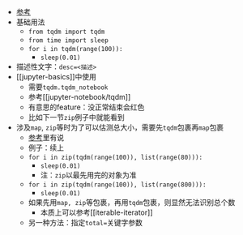 - [参考](https://www.pythonpool.com/python-tqdm/)
- 基础用法
  - `from tqdm import tqdm`
  - `from time import sleep`
  - `for i in tqdm(range(100)):`
    - `sleep(0.01)`
- 描述性文字：`desc=<描述>`
- [[jupyter-basics]]中使用
  - 需要`tqdm.tqdm_notebook`
  - 参考[[jupyter-notebook/tqdm]]
  - 有意思的feature：没正常结束会红色
  - 比如下一节`zip`例子中就能看到
- 涉及`map`, `zip`等时为了可以估测总大小，需要先`tqdm`包裹再`map`包裹
  - [参考](https://www.pythonpool.com/python-tqdm/)里有说
  - 例子：续上
  - `for i in zip(tqdm(range(100)), list(range(80))):`
    - `sleep(0.01)`
    - 注：`zip`以最先用完的对象为准
  - `for i in zip(tqdm(range(100)), list(range(800))):`
    - `sleep(0.01)`
  - 如果先用`map, zip`等包裹，再用`tqdm`包裹，则显然无法识别总个数
    - 本质上可以参考[[iterable-iterator]]
  - 另一种方法：指定`total=`关键字参数